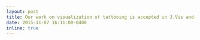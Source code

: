 ```yaml
---
layout: post
title: Our work on visualization of tattooing is accepted in J.Vis and will be available online soon!
date: 2015-11-07 16:11:00-0400
inline: true
---
```

